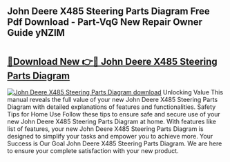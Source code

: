 ## John Deere X485 Steering Parts Diagram Free Pdf Download - Part-VqG New Repair Owner Guide yNZIM

# <h2><a href="http://dflsamg.blite.top/?on=John+Deere+X485+Steering+Parts+Diagram">🔗Download New 👉🔴 John Deere X485 Steering Parts Diagram</a></h2>

[![John Deere X485 Steering Parts Diagram download](https://i.imgur.com/lujVjoI.png)](http://dflsamg.blite.top/?on=John+Deere+X485+Steering+Parts+Diagram)
Unlocking Value This manual reveals the full value of your new John Deere X485 Steering Parts Diagram with detailed explanations of features and functionalities. Safety Tips for Home Use Follow these tips to ensure safe and secure use of your new John Deere X485 Steering Parts Diagram at home. With features like list of features, your new John Deere X485 Steering Parts Diagram is designed to simplify your tasks and empower you to achieve more. Your Success is Our Goal John Deere X485 Steering Parts Diagram. We are here to ensure your complete satisfaction with your new product.
